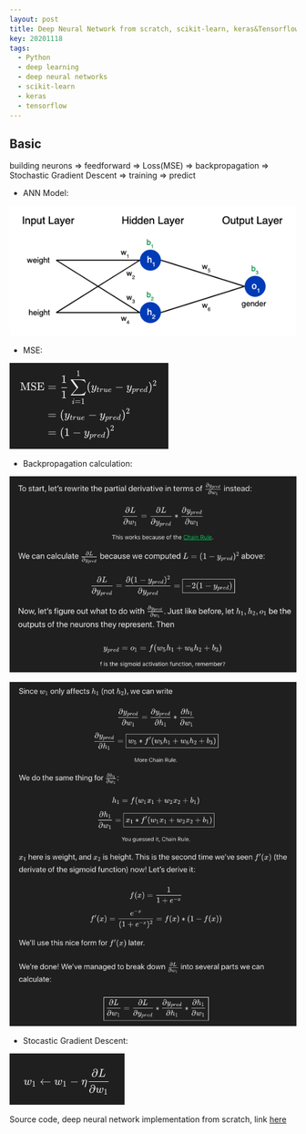```yaml
---
layout: post
title: Deep Neural Network from scratch, scikit-learn, keras&Tensorflow part1
key: 20201118
tags:
  - Python
  - deep learning
  - deep neural networks
  - scikit-learn
  - keras
  - tensorflow
---
```


## Basic

building neurons => feedforward => Loss(MSE) => backpropagation => Stochastic Gradient Descent => training => predict


* ANN Model:

![img](https://raw.githubusercontent.com/hadleyhzy34/deep-learning/main/deep_neural_network/source/neural_network_model.png)

<!--more-->

* MSE:

![mse](https://raw.githubusercontent.com/hadleyhzy34/deep-learning/main/deep_neural_network/source/MSE.png)

* Backpropagation calculation:

![back_1](https://raw.githubusercontent.com/hadleyhzy34/deep-learning/main/deep_neural_network/source/backpropagation_1.png)

![back_2](https://raw.githubusercontent.com/hadleyhzy34/deep-learning/main/deep_neural_network/source/backpropagation_2.png)

* Stocastic Gradient Descent:

![SGD](https://raw.githubusercontent.com/hadleyhzy34/deep-learning/main/deep_neural_network/source/gsd.png)

Source code, deep neural network implementation from scratch, link [here](https://github.com/hadleyhzy34/deep-learning/blob/main/neural_network/neural_network_from_scratch.ipynb)







